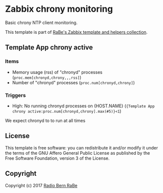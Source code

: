 # Zabbix chrony monitoring

Basic chrony NTP client monitoring.

This template is part of [RaBe's Zabbix template and helpers
collection](https://github.com/radiorabe/rabe-zabbix).

## Template App chrony active
### Items 
* Memory usage (rss) of "chronyd" processes (`proc.mem[chronyd,chrony,,,rss]`)
* Number of "chronyd" processes (`proc.num[chronyd,chrony]`)
### Triggers

* High: No running chronyd processes on {HOST.NAME} (`{Template App chrony active:proc.num[chronyd,chrony].max(#5)}<1`)

We expect chronyd to to run at all times


## License
This template is free software: you can redistribute it and/or modify it under
the terms of the GNU Affero General Public License as published by the Free
Software Foundation, version 3 of the License.

## Copyright
Copyright (c) 2017 [Radio Bern RaBe](http://www.rabe.ch)
